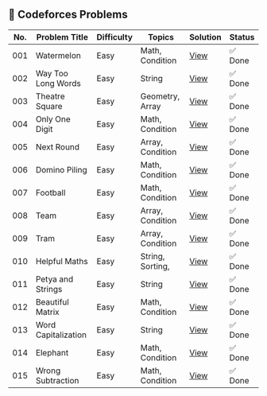 ## 🔵 Codeforces Problems

| No. | Problem Title       | Difficulty | Topics           | Solution                                    | Status  |
| --- | ------------------- | ---------- | ---------------- | ------------------------------------------- | ------- |
| 001 | Watermelon          | Easy       | Math, Condition  | [View](./001-watermelon/README.md)          | ✅ Done |
| 002 | Way Too Long Words  | Easy       | String           | [View](./002-way_too_long_words/README.md)  | ✅ Done |
| 003 | Theatre Square      | Easy       | Geometry, Array  | [View](./003-theatre_square/README.md)      | ✅ Done |
| 004 | Only One Digit      | Easy       | Math, Condition  | [View](./004-only_one_digit/README.md)      | ✅ Done |
| 005 | Next Round          | Easy       | Array, Condition | [View](./005-next_round/README.md)          | ✅ Done |
| 006 | Domino Piling       | Easy       | Math, Condition  | [View](./006-domino_piling/README.md)       | ✅ Done |
| 007 | Football            | Easy       | Math, Condition  | [View](./007-football/README.md)            | ✅ Done |
| 008 | Team                | Easy       | Array, Condition | [View](./008-team/README.md)                | ✅ Done |
| 009 | Tram                | Easy       | Array, Condition | [View](./009-tram/README.md)                | ✅ Done |
| 010 | Helpful Maths       | Easy       | String, Sorting, | [View](./010-helpful_maths/README.md)       | ✅ Done |
| 011 | Petya and Strings   | Easy       | String           | [View](./011-petya_and_strings/README.md)   | ✅ Done |
| 012 | Beautiful Matrix    | Easy       | Math, Condition  | [View](./012-beautiful_matrix/README.md)    | ✅ Done |
| 013 | Word Capitalization | Easy       | String           | [View](./013-word_capitalization/README.md) | ✅ Done |
| 014 | Elephant            | Easy       | Math, Condition  | [View](./014-elephant/README.md)            | ✅ Done |
| 015 | Wrong Subtraction   | Easy       | Math, Condition  | [View](./014-wrong_subtraction/README.md)   | ✅ Done |
